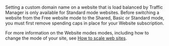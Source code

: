 Setting a custom domain name on a website that is load balanced by Traffic Manager is only available for Standard mode websites. Before switching a website from the Free website mode to the Shared, Basic or Standard mode, you must first remove spending caps in place for your Website subscription. 

For more information on the Website modes modes, including how to change the mode of your site, see [How to scale web sites](/en-us/documentation/articles/web-sites-scale/).
<!--HONumber=27-->
